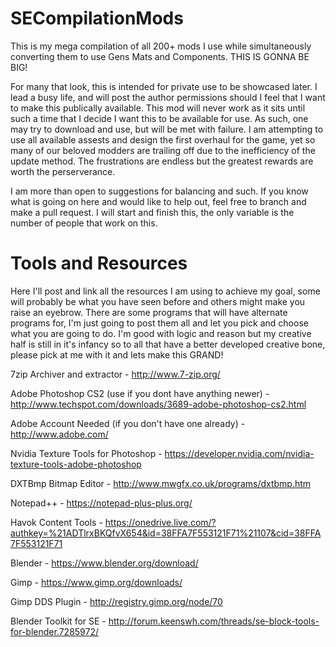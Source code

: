 # SECompilationMods
This is my mega compilation of all 200+ mods I use while simultaneously converting them to use Gens Mats and Components. THIS IS GONNA BE BIG!

For many that look, this is intended for private use to be showcased later. I lead a busy life, and will post the author permissions should I feel that I want to make this publically available. This mod will never work as it sits until such a time that I decide I want this to be available for use. As such, one may try to download and use, but will be met with failure. I am attempting to use all available assests and design the first overhaul for the game, yet so many of our beloved modders are trailing off due to the inefficiency of the update method. The frustrations are endless but the greatest rewards are worth the perserverance.

I am more than open to suggestions for balancing and such. If you know what is going on here and would like to help out, feel free to branch and make a pull request. I will start and finish this, the only variable is the number of people that work on this.

# Tools and Resources
Here I'll post and link all the resources I am using to achieve my goal, some will probably be what you have seen before and others might make you raise an eyebrow. There are some programs that will have alternate programs for, I'm just going to post them all and let you pick and choose what you are going to do. I'm good with logic and reason but my creative half is still in it's infancy so to all that have a better developed creative bone, please pick at me with it and lets make this GRAND!

  7zip Archiver and extractor - http://www.7-zip.org/
  
  Adobe Photoshop CS2 (use if you dont have anything newer) - http://www.techspot.com/downloads/3689-adobe-photoshop-cs2.html
  
  Adobe Account Needed (if you don't have one already) - http://www.adobe.com/
  
  Nvidia Texture Tools for Photoshop - https://developer.nvidia.com/nvidia-texture-tools-adobe-photoshop
  
  DXTBmp Bitmap Editor - http://www.mwgfx.co.uk/programs/dxtbmp.htm
  
  Notepad++ - https://notepad-plus-plus.org/
  
  Havok Content Tools - https://onedrive.live.com/?authkey=%21ADTlrxBKQfvX654&id=38FFA7F553121F71%21107&cid=38FFA7F553121F71
  
  Blender - https://www.blender.org/download/
  
  Gimp - https://www.gimp.org/downloads/
  
  Gimp DDS Plugin - http://registry.gimp.org/node/70
  
  Blender Toolkit for SE - http://forum.keenswh.com/threads/se-block-tools-for-blender.7285972/

